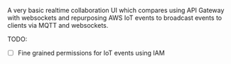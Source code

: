 A very basic realtime collaboration UI which compares using API Gateway with websockets and repurposing AWS IoT events to broadcast events to clients via MQTT and websockets.

TODO:

- [ ] Fine grained permissions for IoT events using IAM
